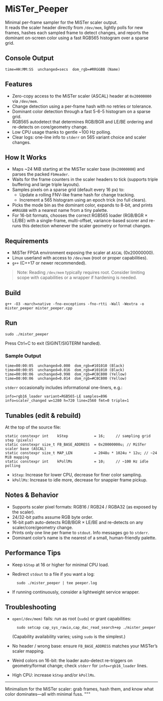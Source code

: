 # MiSTer_Peeper

Minimal per-frame sampler for the MiSTer scaler output.  
It reads the scaler header directly from `/dev/mem`, lightly polls for new frames, hashes each sampled frame to detect changes, and reports the dominant on-screen color using a fast RGB565 histogram over a sparse grid.

## Console Output

    time=HH:MM:SS  unchanged=secs  dom_rgb=#RRGGBB (Name)

## Features

- Zero-copy access to the MiSTer scaler (ASCAL) header at `0x20000000` via `/dev/mem`.
- Change detection using a per-frame hash with no retries or tolerance.
- Dominant color detection through a fast 5-6-5 histogram on a sparse grid.
- RGB565 autodetect that determines RGB/BGR and LE/BE ordering and re-detects on core/geometry change.
- Low CPU usage thanks to gentle ~100 Hz polling.
- Clear logs: one-line info to `stderr` on 565 variant choice and scaler changes.

## How It Works

- Maps ~24 MiB starting at the MiSTer scaler base (`0x20000000`) and parses the packed `FbHeader`.
- Waits for the frame counters in the scaler headers to tick (supports triple buffering and large triple layouts).
- Samples pixels on a sparse grid (default every 16 px) to:
  - Update a rolling FNV-like frame hash for change tracking.
  - Increment a 565 histogram using an epoch trick (no full clears).
- Picks the mode bin as the dominant color, expands to 8-bit, and prints `#RRGGBB` with a nearest name from a tiny palette.
- For 16-bit formats, chooses the correct RGB565 loader (RGB/BGR × LE/BE) with a single-frame, multi-offset, variance-based scorer and re-runs this detection whenever the scaler geometry or format changes.

## Requirements

- MiSTer FPGA environment exposing the scaler at `ASCAL` (0x20000000).
- Linux userland with access to `/dev/mem` (root or proper capabilities).
- `g++` (C++17 or newer recommended).

> Note: Reading `/dev/mem` typically requires root. Consider limiting scope with capabilities or a wrapper if hardening is needed.

## Build

    g++ -O3 -march=native -fno-exceptions -fno-rtti -Wall -Wextra -o mister_peeper mister_peeper.cpp

## Run

    sudo ./mister_peeper

Press Ctrl+C to exit (SIGINT/SIGTERM handled).

### Sample Output

    time=00:00:05  unchanged=0.000  dom_rgb=#101010 (Black)
    time=00:00:05  unchanged=0.016  dom_rgb=#101010 (Black)
    time=00:00:06  unchanged=0.998  dom_rgb=#C8C800 (Yellow)
    time=00:00:06  unchanged=0.014  dom_rgb=#C8C800 (Yellow)

`stderr` occasionally includes informational one-liners, e.g.:

    info=rgb16_loader variant=RGB565-LE samples=896
    info=scaler_changed w=1280 h=720 line=2560 fmt=0 triple=1

## Tunables (edit & rebuild)

At the top of the source file:

    static constexpr int    kStep            = 16;     // sampling grid step (pixels)
    static constexpr size_t FB_BASE_ADDRESS  = 0x20000000u; // MiSTer scaler base (ASCAL)
    static constexpr size_t MAP_LEN          = 2048u * 1024u * 12u; // ~24 MiB mapping
    static constexpr int    kPollMs          = 10;     // ~100 Hz idle polling

- `kStep`: Increase for lower CPU, decrease for finer color sampling.
- `kPollMs`: Increase to idle more, decrease for snappier frame pickup.

## Notes & Behavior

- Supports scaler pixel formats: RGB16 / RGB24 / RGBA32 (as exposed by the scaler).
- 24/32-bit paths assume RGB byte order.
- 16-bit path auto-detects RGB/BGR × LE/BE and re-detects on any scaler/core/geometry change.
- Prints only one line per frame to `stdout`. Info messages go to `stderr`.
- Dominant color’s name is the nearest of a small, human-friendly palette.

## Performance Tips

- Keep `kStep` at 16 or higher for minimal CPU load.
- Redirect `stdout` to a file if you want a log:

        sudo ./mister_peeper | tee peeper.log

- If running continuously, consider a lightweight service wrapper.

## Troubleshooting

- `open(/dev/mem)` fails: run as root (`sudo`) or grant capabilities:

        sudo setcap cap_sys_rawio,cap_dac_read_search+ep ./mister_peeper

  (Capability availability varies; using `sudo` is the simplest.)

- No header / wrong base: ensure `FB_BASE_ADDRESS` matches your MiSTer’s scaler mapping.
- Weird colors on 16-bit: the loader auto-detect re-triggers on geometry/format change; check `stderr` for `info=rgb16_loader` lines.
- High CPU: increase `kStep` and/or `kPollMs`.

---

Minimalism for the MiSTer scaler: grab frames, hash them, and know what color dominates—all with minimal fuss.
"""
